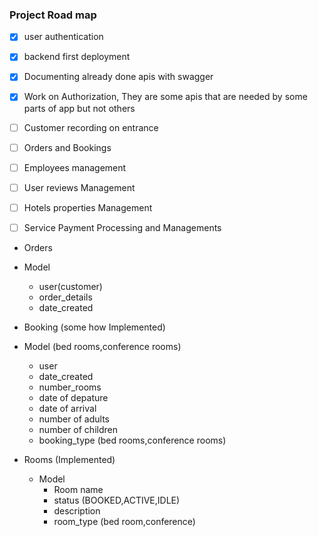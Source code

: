 ### Project Road map

- [x] user authentication
- [x] backend first deployment
- [x] Documenting already done apis with swagger
- [x] Work on Authorization, They are some apis that are needed by some parts of app but not others
- [ ] Customer recording on entrance
- [ ] Orders and Bookings
- [ ] Employees management
- [ ] User reviews Management
- [ ] Hotels properties Management
- [ ] Service Payment Processing and Managements


- Orders
 - Model
   - user(customer)
   - order_details
   - date_created

- Booking (some how Implemented)
 - Model (bed rooms,conference rooms)
   - user
   - date_created
   - number_rooms
   - date of depature
   - date of arrival
   - number of adults
   - number of children
   - booking_type (bed rooms,conference rooms)


 - Rooms (Implemented)
   - Model
      - Room name
      - status (BOOKED,ACTIVE,IDLE)
      - description
      - room_type (bed room,conference)
